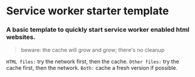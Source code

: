 # Service worker starter template

### A basic template to quickly start service worker enabled html websites.

> beware: the cache will grow and grow; there's no cleanup


`HTML files:` try the network first, then the cache.
`Other files:` try the cache first, then the network.
`Both:` cache a fresh version if possible.
